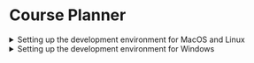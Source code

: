 # Course Planner

<details><summary>  Setting up the development environment for MacOS and Linux </summary>
<p>

Prerequisities: Docker

1. Install [Docker Desktop](https://docs.docker.com/docker-for-mac/install/)
2. Start Docker desktop
3. Navigate to base repository `course-planner`
4. Open up terminal/command-line and run `docker-compose up --build`. Note that if the images have already been built then you can run `docker-compose up`
5. Wait until everything starts up
6. To test the api is running, go to [localhost:8080/heartbeat](localhost:8080/heartbeat)
7. To test the frontend is running, go to [localhost:3000](localhost:3000)

Once you are done CTRL+C and then run the command: `docker-compose down` to stop containers.

</p>
</details>

<details><summary>  Setting up the development environment for Windows </summary>
<p>

Prerequisities: Docker, Windows 10 Education or Professional, dos2unix.exe

1. Install [Docker Desktop](https://www.docker.com/products/docker-desktop)
2. Download [dos2unix.exe](https://sourceforge.net/projects/dos2unix/)
3. Drag init.sh from (course-planner/seed-db) INTO dos2unix.exe (This will automatically convert all line endings from CRLF TO LF)
4. Start Docker Desktop
5. Navigate to base repository (course-planner)
6. Open up terminal/command-line and run `docker-compose up --build`
7. Wait until everything starts up
8. To test the api is running, go to [localhost:8080/heartbeat](localhost:8080/heartbeat)
9. To test the frontend is running, go to [localhost:3000](localhost:3000)

Once you are done CTRL+C and then run the command: `docker-compose down` to stop containers.

</p>
</details>
